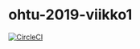 # ohtu-2019-viikko1

[![CircleCI](https://circleci.com/gh/bensku/ohtu-2019-viikko1.svg?style=svg)](https://circleci.com/gh/bensku/ohtu-2019-viikko1)
